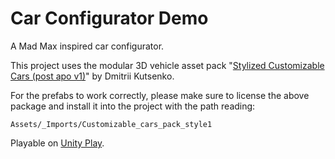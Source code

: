 # Car Configurator Demo

A Mad Max inspired car configurator.

This project uses the modular 3D vehicle asset pack "[Stylized Customizable Cars (post apo v1)](https://assetstore.unity.com/packages/3d/vehicles/land/stylized-customizable-cars-post-apo-v1-130909)" by Dmitrii Kutsenko.

For the prefabs to work correctly, please make sure to license the above package and install it into the project with the path reading:

`Assets/_Imports/Customizable_cars_pack_style1`  

Playable on [Unity Play](https://play.unity.com/mg/other/webgl-builds-273569).
